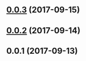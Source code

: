 <a name="0.0.3"></a>
## [0.0.3](https://github.com/kaizenplatform/kaizen-frontend-deploy/compare/v0.0.2...v0.0.3) (2017-09-15)



<a name="0.0.2"></a>
## [0.0.2](https://github.com/kaizenplatform/kaizen-frontend-deploy/compare/v0.0.1...v0.0.2) (2017-09-14)



<a name="0.0.1"></a>
## 0.0.1 (2017-09-13)



